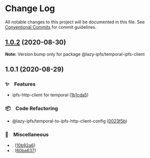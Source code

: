 # Change Log

All notable changes to this project will be documented in this file.
See [Conventional Commits](https://conventionalcommits.org) for commit guidelines.

## [1.0.2](https://github.com/bluelovers/ws-temporal-cloud/compare/@lazy-ipfs/temporal-ipfs-client@1.0.1...@lazy-ipfs/temporal-ipfs-client@1.0.2) (2020-08-30)

**Note:** Version bump only for package @lazy-ipfs/temporal-ipfs-client





## 1.0.1 (2020-08-29)


### ✨　Features

* ipfs-http-client for temporal ([1b1cda5](https://github.com/bluelovers/ws-temporal-cloud/commit/1b1cda5a428f68cb55bec7e98eb28ad800005491))


### 📦　Code Refactoring

* @lazy-ipfs/temporal-to-ipfs-http-client-config ([0023f5b](https://github.com/bluelovers/ws-temporal-cloud/commit/0023f5be5ee83c76770b512ed1ca9c4abae70499))


### 🔖　Miscellaneous

* . ([10b92a6](https://github.com/bluelovers/ws-temporal-cloud/commit/10b92a60b5997ca47c551573a36f07ad1a9c220a))
* . ([60ba637](https://github.com/bluelovers/ws-temporal-cloud/commit/60ba637490b794ec54fe9d95efd5d42650d4ba1f))
